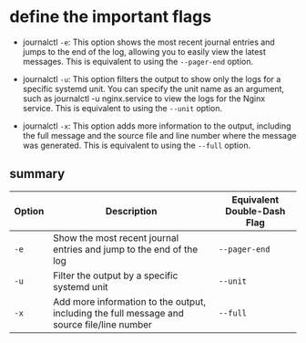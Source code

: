 ---
---


# define the important flags

- journalctl `-e`: This option shows the most recent journal entries and jumps to the end of the log, allowing you to easily view the latest messages. This is equivalent to using the `--pager-end` option.

- journalctl `-u`: This option filters the output to show only the logs for a specific systemd unit. You can specify the unit name as an argument, such as journalctl -u nginx.service to view the logs for the Nginx service. This is equivalent to using the `--unit` option.

- journalctl `-x`: This option adds more information to the output, including the full message and the source file and line number where the message was generated. This is equivalent to using the `--full` option.

## summary

| Option | Description | Equivalent Double-Dash Flag |
| ------ | ----------- | --------------------------- |
| `-e`   | Show the most recent journal entries and jump to the end of the log | `--pager-end` |
| `-u`   | Filter the output by a specific systemd unit | `--unit` |
| `-x`   | Add more information to the output, including the full message and source file/line number | `--full` |
